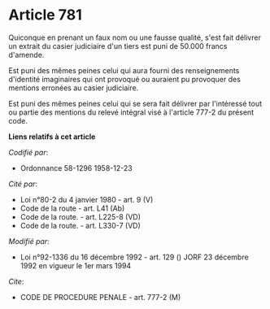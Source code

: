 # Article 781

Quiconque en prenant un faux nom ou une fausse qualité, s'est fait délivrer un extrait du casier judiciaire d'un tiers est
puni de 50.000 francs d'amende.

Est puni des mêmes peines celui qui aura fourni des renseignements d'identité imaginaires qui ont provoqué ou auraient pu
provoquer des mentions erronées au casier judiciaire.

Est puni des mêmes peines celui qui se sera fait délivrer par l'intéressé tout ou partie des mentions du relevé intégral visé
à l'article 777-2 du présent code.

**Liens relatifs à cet article**

_Codifié par_:

  - Ordonnance 58-1296 1958-12-23

_Cité par_:

  - Loi n°80-2 du 4 janvier 1980  - art. 9 (V)
  - Code de la route - art. L41 (Ab)
  - Code de la route. - art. L225-8 (VD)
  - Code de la route. - art. L330-7 (VD)

_Modifié par_:

  - Loi n°92-1336 du 16 décembre 1992 - art. 129 () JORF 23 décembre 1992 en vigueur le 1er mars 1994

_Cite_:

  - CODE DE PROCEDURE PENALE - art. 777-2 (M)
